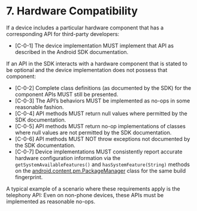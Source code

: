 # 7\. Hardware Compatibility

If a device includes a particular hardware component that has a corresponding
API for third-party developers:

*    [C-0-1] The device implementation MUST implement that
API as described in the Android SDK documentation.

If an API in the SDK
interacts with a hardware component that is stated to be optional and the
device implementation does not possess that component:

*   [C-0-2] Complete class definitions (as documented by the SDK) for the component
APIs MUST still be presented.
*   [C-0-3] The API’s behaviors MUST be implemented as no-ops in some reasonable
fashion.
*   [C-0-4] API methods MUST return null values where permitted by the SDK
documentation.
*   [C-0-5] API methods MUST return no-op implementations of classes where null values
are not permitted by the SDK documentation.
*   [C-0-6] API methods MUST NOT throw exceptions not documented by the SDK
documentation.
*    [C-0-7] Device implementations MUST consistently report accurate hardware
configuration information via the `getSystemAvailableFeatures()` and
`hasSystemFeature(String)` methods on the
[android.content.pm.PackageManager](
http://developer.android.com/reference/android/content/pm/PackageManager.html)
class for the same build fingerprint.

A typical example of a scenario where these requirements apply is the telephony
API: Even on non-phone devices, these APIs must be implemented as reasonable
no-ops.
